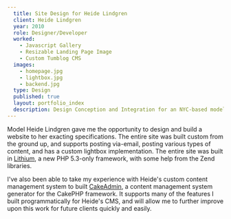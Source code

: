 ```yaml
---
  title: Site Design for Heide Lindgren
  client: Heide Lindgren
  year: 2010
  role: Designer/Developer
  worked:
    - Javascript Gallery
    - Resizable Landing Page Image
    - Custom Tumblog CMS
  images:
    - homepage.jpg
    - lightbox.jpg
    - backend.jpg
  type: Design
  published: true
  layout: portfolio_index
  description: Design Conception and Integration for an NYC-based model
---
```


Model Heide Lindgren gave me the opportunity to design and build a website to her exacting specifications. The entire site was built custom from the ground up, and supports posting via-email, posting various types of content, and has a custom lightbox implementation. The entire site was built in [Lithium](http://lithify.me/), a new PHP 5.3-only framework, with some help from the Zend libraries.

I've also been able to take my experience with Heide's custom content management system to built [CakeAdmin](https://github.com/josegonzalez/cake_admin), a content management system generator for the CakePHP framework. It supports many of the features I built programmatically for Heide's CMS, and will allow me to further improve upon this work for future clients quickly and easily.